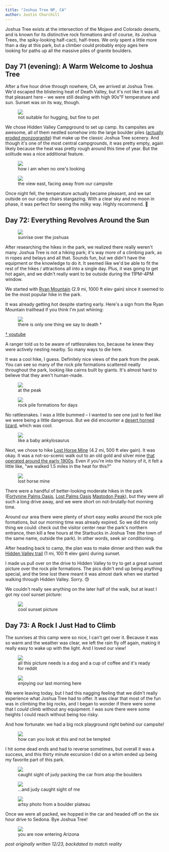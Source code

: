 ```yaml
---
title: "Joshua Tree NP, CA"
author: Justin Churchill
---
```

Joshua Tree exists at the intersection of the Mojave and Colorado deserts, and is known for its distinctive rock formations and of course, its Joshua Trees, the spiky-looking half-cacti, half-trees. We only spent a little more than a day at this park, but a climber could probably enjoy ages here looking for paths up all the massive piles of granite boulders.

## Day 71 (evening): A Warm Welcome to Joshua Tree
<!-- 8/30 -->

After a five hour drive through nowhere, CA, we arrived at Joshua Tree. We'd escaped the blistering heat of Death Valley, but it's not like it was all that pleasant here – we were still dealing with high 90s℉ temperature and sun. Sunset was on its way, though.

<!-- me inspecting a joshua tree -->
<figure>
    <img src="https://lh3.googleusercontent.com/pw/AL9nZEWQztZnx0uB6KmIlf89chM-PL08xqmphxqSG6A9WT0fcOEq_G0kTUaPPO33kHzGCV-a9nDeXwyY52So2_yhnc6iZznjxMqqJI3ncPNPkSopgXGroeoCdUJrDTwd9HVIaBA0CZsOEDBYaR2PgNCPTMyvbA=w1078-h1436-no?authuser=0">
    <figcaption>not suitable for hugging, but fine to pet</figcaption>
</figure>

We chose Hidden Valley Campground to set up camp. Its campsites are awesome, all of them nestled somehow into the large boulder piles ([actually eroded monzogranite](https://www.nps.gov/jotr/learn/nature/geologicformations.htm)) that make up the classic Joshua Tree scenery. And though it's one of the most central campgrounds, it was pretty empty, again likely because the heat was pretty rough around this time of year. But the solitude was a nice additional feature.

<!-- me monkeying around at camp -->
<figure>
    <img src="https://lh3.googleusercontent.com/pw/AL9nZEXd1t6QO07beS0uG-jGLxBAaE3JW-QPazvkDN0wSV1AIXh5_H_OPJx_xgfleJb6A9sa-jITNDL24NaLAT0mKMPEFwFkiR5W2LWAUQnJ6w2p-QW2gQnQnoZY09wJwxqrRJBMl6d_wFElNgyl0hLg5PZVFA=w1916-h1436-no?authuser=0">
    <figcaption>how i am when no one's looking</figcaption>
</figure>

<!-- sunset view from campsite -->
<figure>
    <img src="https://lh3.googleusercontent.com/pw/AL9nZEVJneAfBt1MyoLFNYLr7ptdhPU3uGiWw6U9GVaFIBsrxDsYHYHNIIJoBUE1pOImVynluLDLukTSoHLFU4y4tjnFAJJKFNwUOPCYC-JZCOqiyj85VEq6yHi1xz7vBbIMf5OHoYnf8wRmeFD4vg2CGGo08A=w1916-h1436-no?authuser=0">
    <figcaption>the view east, facing away from our campsite</figcaption>
</figure>

Once night fell, the temperature actually became pleasant, and we sat outside on our camp chairs stargazing. With a clear sky and no moon in phase, it was perfect for seeing the milky way. Highly recommend. 🌌

## Day 72: Everything Revolves Around the Sun
<!-- 8/31 -->

<!-- sunrise view from campsite -->
<figure>
    <img src="https://lh3.googleusercontent.com/pw/AL9nZEWO4spPRFcPje8GZTuulWwKnX6kRxjPBtROAzQ9lEUC2YsFWVkqlwnqshWagBiUi0lLRBJiKjo6IYPp97rhMDqjR1KFgh7Ti96PFMe2BJLYnjwZn_XL3R3p8HVICKsdz6uD2sgRKIMWU7WpXCwUj06a0Q=w1916-h1436-no?authuser=0">
    <figcaption>sunrise over the joshuas</figcaption>
</figure>

After researching the hikes in the park, we realized there really weren't many. Joshua Tree is not a hiking park; it's way more of a climbing park, as in ropes and belays and all that. Sounds fun, but we didn't have the equipment or the knowledge to do it. It seemed like we'd be able to fit the rest of the hikes / attractions all into a single day. Plus, it was going to get hot again, and we didn't really want to be outside during the 11PM-4PM window.

We started with [Ryan Mountain](https://www.alltrails.com/explore/trail/us/california/ryan-mountain-trail) (2.9 mi, 1000 ft elev gain) since it seemed to be the most popular hike in the park.

It was already getting hot despite starting early. Here's a sign from the Ryan Mountain trailhead if you think I'm just whining:

<!-- do not die today sign -->
<figure>
    <img src="https://lh3.googleusercontent.com/pw/AL9nZEWXk6ofKhqwox5l3XJfLvqCjPA9IlwmfUtAn5R0v4BWMw6VoAk49CJ6jHgSqMUYFy3dEy7ikQpMySxMlvfMG2yV_FS19u5bjnnUdvBtp1RwBUlV-Qd3-7DG_S2pVqmp_TtEYryI_QxJju02oQYSmY2mEw=w1916-h1436-no?authuser=0">
    <figcaption>there is only one thing we say to death †</figcaption>
</figure>

[† youtube](https://youtu.be/BqihaEPq_lY)

A ranger told us to be aware of rattlesnakes too, because he knew they were actively nesting nearby. So many ways to die here.

It was a cool hike, I guess. Definitely nice views of the park from the peak. You can see so many of the rock pile formations scattered neatly throughout the park, looking like cairns built by giants. It's almost hard to believe that they aren't human-made.

<!-- judy posing with ryan mountain sign -->
<figure>
    <img src="https://lh3.googleusercontent.com/pw/AL9nZEUCI4sWybah5EEXjXGPDjkaSDZWuyoNse7QAQapFJZzB3EhcBzhcy2NnrPbqnt9i3674Qg4uj0xnlmtN89IpagCUzU1zmUSmqT6RtT8Wq8cCBE5jA9nxFNMQ7HUhdwtzb_6y8stW0cnsL1AqbtYcfc0yg=w1916-h1436-no?authuser=0">
    <figcaption>at the peak</figcaption>
</figure>

<!-- me with ryan mountain view in the background -->
<figure>
    <img src="https://lh3.googleusercontent.com/pw/AL9nZEXnQP7sj7DNJUzwXtL_8XyKeBMG3DwieEEuAQ_Sfv058ffsgW-cMVzcac72Ckj1GXSmhvQHProTtugrreCvNQfES00URsQJiGxnmwWq3aGrX0nqlBiLwu0-QLv4hvSt8vv9tHC4tX7somwQCRLXIqAHiA=w1916-h1436-no?authuser=0">
    <figcaption>rock pile formations for days</figcaption>
</figure>

No rattlesnakes. I was a little bummed – I wanted to see one just to feel like we were being a little dangerous. But we did encounter a [desert horned lizard](https://en.wikipedia.org/wiki/Desert_horned_lizard), which was cool.

<!-- horned lizard we spotted -->
<figure>
    <img src="https://lh3.googleusercontent.com/pw/AL9nZEXkxvtH7yxxG6WrEKXgO7AAxbGA-1LNtJfCL4UZBMeON7SR1FNzintRc7Knc_3UGovzPKoE2iveU7BWbIidKrN0sY51kPuVp_A8jJ29YlSk3Wqa6sN8pZ-AKieNfMWADTuOgLO6hqSn-Ka2DWT0GuUMag=w1078-h1436-no?authuser=0">
    <figcaption>like a baby ankylosaurus</figcaption>
</figure>

Next, we chose to hike [Lost Horse Mine](https://www.alltrails.com/explore/trail/us/california/lost-horse-mine--2) (4.2 mi, 500 ft elev gain). It was okay. It was a not-so-scenic walk out to an old gold and silver mine [that operated around the early 1900s](https://www.nps.gov/jotr/learn/historyculture/lhmine.htm). Even if you're into the history of it, it felt a little like, "we walked 1.5 miles in the heat for this?"

<!-- lost horse mine -->
<figure>
    <img src="https://lh3.googleusercontent.com/pw/AL9nZEV_WJ1ec5B-ObvcwlP8hkB1ybDn4fTvoQBkb3J3FMMyMX1N_k0VhE0kvH5WEL9-jmK3fhq9X3ZahFXpCc6JkiNc6wM2i4QrK27tk-ENridVJcFYVIH-nhUsc5M8dyUJOIhOsQeYQ__c7ip-8cLe6y2yWA=w1916-h1436-no?authuser=0">
    <figcaption>lost horse mine</figcaption>
</figure>

There were a handful of better-looking moderate hikes in the park ([Fortynine Palms Oasis](https://www.alltrails.com/trail/us/california/fortynine-palms-oasis-trail--2), [Lost Palms Oasis](https://www.alltrails.com/trail/us/california/lost-palms-oasis--4) [Mastodon Peak](https://www.alltrails.com/trail/us/california/mastodon-peak)), but they were all such a long drive away, and we were short on not-brutally-hot morning time.

Around our area there were plenty of short easy _walks_ around the rock pile formations, but our morning time was already expired. So we did the only thing we could: check out the visitor center near the park's northern entrance, then kill a few hours at the Starbucks in Joshua Tree (the town of the same name, outside the park). In other words, seek air conditioning.

After heading back to camp, the plan was to make dinner and then walk the [Hidden Valley trail](https://www.alltrails.com/trail/us/california/hidden-valley--3) (1 mi, 100 ft elev gain) during sunset.

I made us pull over on the drive to Hidden Valley to try to get a great sunset picture over the rock pile formations. The pics didn't end up being anything special, and the time lost there meant it was almost dark when we started walking through Hidden Valley. Sorry. 😓

We couldn't really see anything on the later half of the walk, but at least I got my cool sunset picture:

<!-- sunset with stars from hidden valley -->
<figure>
    <img src="https://lh3.googleusercontent.com/pw/AL9nZEWWgahZ4RrKLoRrdP9eQlXEJHDLzJY59L1qaRsIBZLZJEHSVp3uuPXCX4PsKO8BVaQjVlipkY5k8dRTKK2CdQPQ25LvwWvDOLfU3JhOzzXsmPhCDCMT2wXC7DMIp_Me9aMRnqqisdQLM9TZ29Nb2p0X-Q=w1916-h1436-no?authuser=0">
    <figcaption>cool sunset picture</figcaption>
</figure>

## Day 73: A Rock I Just Had to Climb
<!-- 9/1 -->

The sunrises at this camp were so nice, I can't get over it. Because it was so warm and the weather was clear, we left the rain fly off again, making it really easy to wake up with the light. And I loved our view!

<!-- sunrise again at camp, this time from the inside of the tent -->
<figure>
    <img src="https://lh3.googleusercontent.com/pw/AL9nZEX7ac8eXPCXsJD7ZD8bop6exoWyygqg0CU1tyCCqmYiDHeXBgUardmRRnahZ-7y7s3ZCqHq8OLjamK6pxA_5HuWKq_cPjz_5JMHxr4OJjcH53lQhc1tm1B0sYRZ72esdA58QHrpgcjNvqjAZs0LXdZ3BQ=w1916-h1436-no?authuser=0">
    <figcaption>all this picture needs is a dog and a cup of coffee and it's ready for reddit</figcaption>
</figure>

<!-- selfie with the sunrise -->
<figure>
    <img src="https://lh3.googleusercontent.com/pw/AL9nZEVMDKc1SyCguIDgmMBvg_ixJOrrs5HvAR9cYmN4XvopC3qWOOKzYw9JX_gI9sT4HmapyujkGv1j6VgtS__JJfnNpJI0NSPU4rAEMHxvQdYdtbJjmKi0y68i7PMeMIqvgLu7Xxh9dWtQaSAGLlXO1zEing=w1912-h1436-no?authuser=0">
    <figcaption>enjoying our last morning here</figcaption>
</figure>

We were leaving today, but I had this nagging feeling that we didn't really experience what Joshua Tree had to offer. It was clear that most of the fun was in climbing the big rocks, and I began to wonder if there were some that I _could_ climb without any equipment. I was sure there were some heights I could reach without being too risky.

And how fortunate: we had a big rock playground right behind our campsite!

<!-- boulders I felt like I could climb -->
<figure>
    <img src="https://lh3.googleusercontent.com/pw/AL9nZEV9agGQjXoUFaAeIGv-3ZWb3OcXo7zdwWUfSfHEaS0Gu_nXRNtfwtthT0CBj4m_wCwnfmirFoGCb5t8mxYTTN1LmQiDXNhr1fPSB1WE-Lp89uI5O59KIOBwlCR7oRF5_mz9UIZBB2-q4QVh3D-161UyGw=w1078-h1436-no?authuser=0">
    <figcaption>how can you look at this and not be tempted</figcaption>
</figure>

I hit some dead ends and had to reverse sometimes, but overall it was a success, and this thirty minute excursion I did on a whim ended up being my favorite part of this park.

<!-- pic of our campsite from atop the boulders -->
<figure>
    <img src="https://lh3.googleusercontent.com/pw/AL9nZEXNV9WhtFcyWDYoUwxQxb4_mfePyuhWpb4kDjqdqygpgvxuFfByoitmET4-y0Xi4Jo-uLXiN79zHZRxAKhWGqCdjEY-egcNZFE184eyqmUEXtgUaJSnmw5GH1NERqUkg1a8oH7NlQ0FNZ-jjPed07KBdw=w1916-h1436-no?authuser=0">
    <figcaption>caught sight of judy packing the car from atop the boulders</figcaption>
</figure>

<!-- spot me amongst the boulders -->
<figure>
    <img src="https://lh3.googleusercontent.com/pw/AL9nZEUL5DTJ2ADISjsa7pcpmoSaaF5d2x_CzwITUvroA-EFLCG9WfJNovElaXIIbHfULrRUJE8oYILv9dyt25n-A-7DzGPGE-I5dBAn-Vi1s9OcZ_EDVuopVbz1QFM97q5qfBhc5x6q9g81LFhvEhg5NLSTIQ=w1916-h1436-no?authuser=0">
    <figcaption>...and judy caught sight of me</figcaption>
</figure>

<!-- artsy photo of the joshua tree landscape from on top of the boulders -->
<figure>
    <img src="https://lh3.googleusercontent.com/pw/AL9nZEXwwdndr6asJKWMiv9NU-RS7oC2z9fFtNrHphxe7mYQBqbnhSyBACB7tY5KPMZ-EDIPzjFReDkJrcHZvGJ2xFEuEo_2ClevkS2QadFY-03_oFf8oLQhtwCrZjQ11NkGKieBVy9_AuUnlss0-NweLXD8BQ=w1916-h1436-no?authuser=0">
    <figcaption>artsy photo from a boulder plateau</figcaption>
</figure>

Once we were all packed, we hopped in the car and headed off on the six hour drive to Sedona. Bye Joshua Tree!

<!-- saguaros as we enter arizona -->
<figure>
    <img src="https://lh3.googleusercontent.com/pw/AL9nZEWrWy6cxitgE1HIj1qLOGqRYw2wjRkebj5nZOevMq3dkM9f1V4h0PvRHYiYY7a253a3f5XVsIMh6VMqJNQPxcOJzr6k2o-hamnmoaR9KZsjeptV7dgelVFajQMMmRplyVvII87szI5al7g7ncjVEOiglA=w1916-h1436-no?authuser=0">
    <figcaption>you are now entering Arizona</figcaption>
</figure>

_post originally written 12/23, backdated to match reality_
